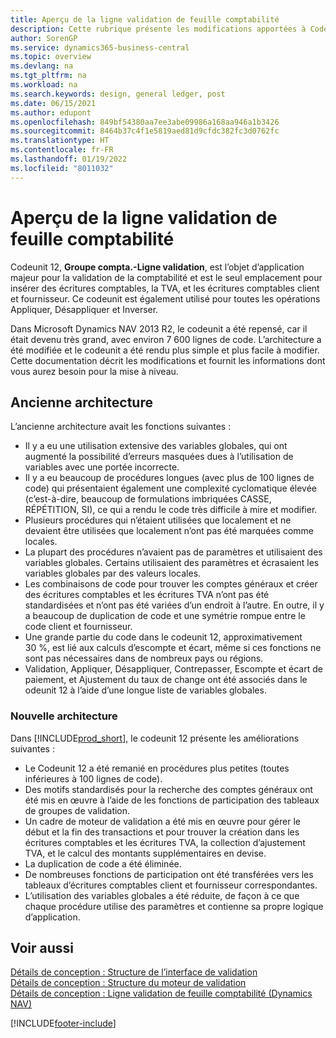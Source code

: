 ```yaml
---
title: Aperçu de la ligne validation de feuille comptabilité
description: Cette rubrique présente les modifications apportées à Codeunit 12, Gen. Feuille article – Valider ligne, et est le seul endroit pour insérer les écritures du grand livre général, de la TVA et des clients et fournisseurs.
author: SorenGP
ms.service: dynamics365-business-central
ms.topic: overview
ms.devlang: na
ms.tgt_pltfrm: na
ms.workload: na
ms.search.keywords: design, general ledger, post
ms.date: 06/15/2021
ms.author: edupont
ms.openlocfilehash: 849bf54380aa7ee3abe09986a168aa946a1b3426
ms.sourcegitcommit: 8464b37c4f1e5819aed81d9cfdc382fc3d0762fc
ms.translationtype: HT
ms.contentlocale: fr-FR
ms.lasthandoff: 01/19/2022
ms.locfileid: "8011032"
---
```

# <a name="general-journal-post-line-overview"></a>Aperçu de la ligne validation de feuille comptabilité

Codeunit 12, **Groupe compta.-Ligne validation**, est l’objet d’application majeur pour la validation de la comptabilité et est le seul emplacement pour insérer des écritures comptables, la TVA, et les écritures comptables client et fournisseur. Ce codeunit est également utilisé pour toutes les opérations Appliquer, Désappliquer et Inverser.  
  
Dans Microsoft Dynamics NAV 2013 R2, le codeunit a été repensé, car il était devenu très grand, avec environ 7 600 lignes de code. L’architecture a été modifiée et le codeunit a été rendu plus simple et plus facile à modifier. Cette documentation décrit les modifications et fournit les informations dont vous aurez besoin pour la mise à niveau.  
  
## <a name="old-architecture"></a>Ancienne architecture  
L’ancienne architecture avait les fonctions suivantes :  
  
* Il y a eu une utilisation extensive des variables globales, qui ont augmenté la possibilité d’erreurs masquées dues à l’utilisation de variables avec une portée incorrecte.  
* Il y a eu beaucoup de procédures longues (avec plus de 100 lignes de code) qui présentaient également une complexité cyclomatique élevée (c’est-à-dire, beaucoup de formulations imbriquées CASSE, RÉPÉTITION, SI), ce qui a rendu le code très difficile à mire et modifier.  
* Plusieurs procédures qui n’étaient utilisées que localement et ne devaient être utilisées que localement n’ont pas été marquées comme locales.  
* La plupart des procédures n’avaient pas de paramètres et utilisaient des variables globales. Certains utilisaient des paramètres et écrasaient les variables globales par des valeurs locales.  
* Les combinaisons de code pour trouver les comptes généraux et créer des écritures comptables et les écritures TVA n’ont pas été standardisées et n’ont pas été variées d’un endroit à l’autre. En outre, il y a beaucoup de duplication de code et une symétrie rompue entre le code client et fournisseur.  
* Une grande partie du code dans le codeunit 12, approximativement 30 %, est lié aux calculs d’escompte et écart, même si ces fonctions ne sont pas nécessaires dans de nombreux pays ou régions.  
* Validation, Appliquer, Désappliquer, Contrepasser, Escompte et écart de paiement, et Ajustement du taux de change ont été associés dans le odeunit 12 à l’aide d’une longue liste de variables globales.  
  
### <a name="new-architecture"></a>Nouvelle architecture  
Dans [!INCLUDE[prod_short](includes/prod_short.md)], le codeunit 12 présente les améliorations suivantes :  
  
* Le Codeunit 12 a été remanié en procédures plus petites (toutes inférieures à 100 lignes de code).  
* Des motifs standardisés pour la recherche des comptes généraux ont été mis en œuvre à l’aide de les fonctions de participation des tableaux de groupes de validation.  
* Un cadre de moteur de validation a été mis en œuvre pour gérer le début et la fin des transactions et pour trouver la création dans les écritures comptables et les écritures TVA, la collection d’ajustement TVA, et le calcul des montants supplémentaires en devise.  
* La duplication de code a été éliminée.  
* De nombreuses fonctions de participation ont été transférées vers les tableaux d’écritures comptables client et fournisseur correspondantes.  
* L’utilisation des variables globales a été réduite, de façon à ce que chaque procédure utilise des paramètres et contienne sa propre logique d’application.  
  
## <a name="see-also"></a>Voir aussi

[Détails de conception : Structure de l’interface de validation](design-details-posting-interface-structure.md)  
[Détails de conception : Structure du moteur de validation](design-details-posting-engine-structure.md)  
[Détails de conception : Ligne validation de feuille comptabilité (Dynamics NAV)](/dynamics-nav-app/design-details-general-journal-post-line)  


[!INCLUDE[footer-include](includes/footer-banner.md)]